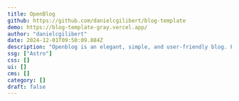 ```yaml
---
title: OpenBlog
github: https://github.com/danielcgilibert/blog-template
demo: https://blog-template-gray.vercel.app/
author: "danielcgilibert"
date: 2024-12-01T09:50:09.884Z
description: "Openblog is an elegant, simple, and user-friendly blog. Focused on accessibility, SEO and performance."
ssg: ["Astro"]
css: []
ui: []
cms: []
category: []
draft: false
---
```

